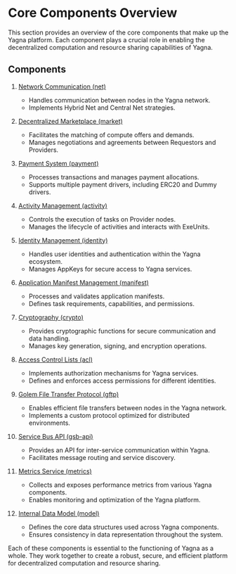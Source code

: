 # Core Components Overview

This section provides an overview of the core components that make up the Yagna platform. Each component plays a crucial role in enabling the decentralized computation and resource sharing capabilities of Yagna.

## Components

1. [Network Communication (net)](net.md)

    - Handles communication between nodes in the Yagna network.
    - Implements Hybrid Net and Central Net strategies.

2. [Decentralized Marketplace (market)](market.md)

    - Facilitates the matching of compute offers and demands.
    - Manages negotiations and agreements between Requestors and Providers.

3. [Payment System (payment)](payment.md)

    - Processes transactions and manages payment allocations.
    - Supports multiple payment drivers, including ERC20 and Dummy drivers.

4. [Activity Management (activity)](activity.md)

    - Controls the execution of tasks on Provider nodes.
    - Manages the lifecycle of activities and interacts with ExeUnits.

5. [Identity Management (identity)](identity.md)

    - Handles user identities and authentication within the Yagna ecosystem.
    - Manages AppKeys for secure access to Yagna services.

6. [Application Manifest Management (manifest)](manifest.md)

    - Processes and validates application manifests.
    - Defines task requirements, capabilities, and permissions.

7. [Cryptography (crypto)](crypto.md)

    - Provides cryptographic functions for secure communication and data handling.
    - Manages key generation, signing, and encryption operations.

8. [Access Control Lists (acl)](acl.md)

    - Implements authorization mechanisms for Yagna services.
    - Defines and enforces access permissions for different identities.

9. [Golem File Transfer Protocol (gftp)](gftp.md)

    - Enables efficient file transfers between nodes in the Yagna network.
    - Implements a custom protocol optimized for distributed environments.

10. [Service Bus API (gsb-api)](gsb-api.md)

    - Provides an API for inter-service communication within Yagna.
    - Facilitates message routing and service discovery.

11. [Metrics Service (metrics)](metrics.md)

    - Collects and exposes performance metrics from various Yagna components.
    - Enables monitoring and optimization of the Yagna platform.

12. [Internal Data Model (model)](model.md)
    - Defines the core data structures used across Yagna components.
    - Ensures consistency in data representation throughout the system.

Each of these components is essential to the functioning of Yagna as a whole. They work together to create a robust, secure, and efficient platform for decentralized computation and resource sharing.
